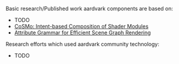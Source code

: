 
Basic research/Published work aardvark components are based on:

 - TODO
 - [CoSMo: Intent-based Composition of Shader Modules](https://aardvark-platform.github.io/lins/)
 - [Attribute Grammar for Efficient Scene Graph Rendering](https://aardvark-community.github.io/ag-for-scenegraphs/)


Research efforts which used aardvark community technology:
 - TODO

